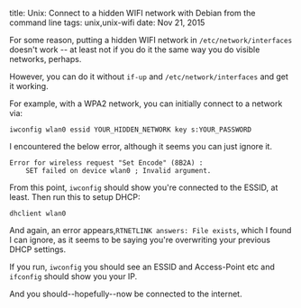 title: Unix: Connect to a hidden WIFI network with Debian from the command line
tags: unix,unix-wifi
date: Nov 21, 2015

For some reason, putting a hidden WIFI network in `/etc/network/interfaces` doesn't work -- at least not if you do it the same way you do visible networks, perhaps.

However, you can do it without `if-up` and `/etc/network/interfaces` and get it working.

For example, with a WPA2 network, you can initially connect to a network via:

    iwconfig wlan0 essid YOUR_HIDDEN_NETWORK key s:YOUR_PASSWORD

I encountered the below error, although it seems you can just ignore it.

    Error for wireless request "Set Encode" (8B2A) :
        SET failed on device wlan0 ; Invalid argument.

From this point, `iwconfig` should show you're connected to the ESSID, at least. Then run this to setup DHCP:

    dhclient wlan0

And again, an error appears,`RTNETLINK answers: File exists`, which I found I can ignore, as it seems to be saying you're overwriting your previous DHCP settings.
    
If you run, `iwconfig` you should see an ESSID and Access-Point etc and `ifconfig` should show you your IP.

And you should--hopefully--now be connected to the internet.
